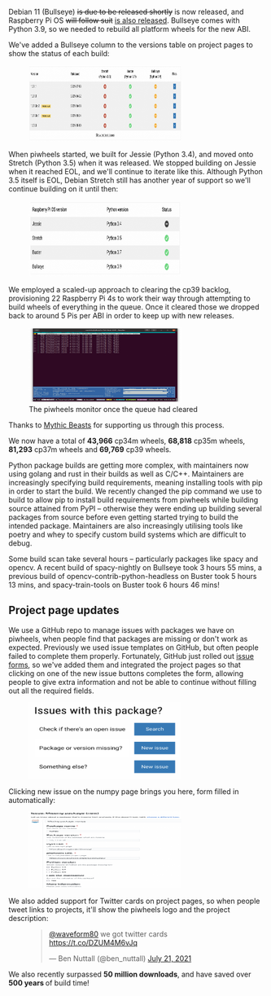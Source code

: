 
<p>Debian 11 (Bullseye) <s>is due to be released shortly</s> is now released, and Raspberry Pi OS <s>will follow suit</s> <a href="https://www.raspberrypi.com/news/raspberry-pi-os-debian-bullseye/">is also released</a>. Bullseye comes with Python 3.9, so we needed to rebuild all platform wheels for the new ABI.</p>
<p>We've added a Bullseye column to the versions table on project pages to show the status of each build:</p>
<div class="wp-block-image"><figure class="aligncenter size-large"><img sizes="auto, (max-width: 1024px) 100vw, 1024px" src="images/Screenshot-2021-07-22-at-00.19.50-1024x294.png"/></figure></div>
<p>When piwheels started, we built for Jessie (Python 3.4), and moved onto Stretch (Python 3.5) when it was released. We stopped building on Jessie when it reached EOL, and we'll continue to iterate like this. Although Python 3.5 itself is EOL, Debian Stretch still has another year of support so we'll continue building on it until then:</p>
<div class="wp-block-image"><figure class="aligncenter size-large"><img sizes="auto, (max-width: 1024px) 100vw, 1024px" src="images/Screenshot-2021-07-22-at-00.42.28-1024x293.png"/></figure></div>
<p>We employed a scaled-up approach to clearing the cp39 backlog, provisioning 22 Raspberry Pi 4s to work their way through attempting to build wheels of everything in the queue. Once it cleared those we dropped back to around 5 Pis per ABI in order to keep up with new releases.</p>
<div class="wp-block-image"><figure class="aligncenter size-large"><img sizes="auto, (max-width: 904px) 100vw, 904px" src="images/Screenshot-from-2021-08-01-11-13-03-904x1024.png"/><figcaption>The piwheels monitor once the queue had cleared</figcaption></figure></div>
<p>Thanks to <a href="https://www.mythic-beasts.com/">Mythic Beasts</a> for supporting us through this process.</p>
<p>We now have a total of <strong>43,966</strong> cp34m wheels, <strong>68,818</strong> cp35m wheels, <strong>81,293</strong> cp37m wheels and <strong>69,769</strong> cp39 wheels.</p>
<p>Python package builds are getting more complex, with maintainers now using golang and rust in their builds as well as C/C++. Maintainers are increasingly specifying build requirements, meaning installing tools with pip in order to start the build. We recently changed the pip command we use to build to allow pip to install build requirements from piwheels while building source attained from PyPI – otherwise they were ending up building several packages from source before even getting started trying to build the intended package. Maintainers are also increasingly utilising tools like poetry and whey to specify custom build systems which are difficult to debug.</p>
<p>Some build scan take several hours – particularly packages like spacy and opencv. A recent build of spacy-nightly on Bullseye took 3 hours 55 mins, a previous build of opencv-contrib-python-headless on Buster took 5 hours 13 mins, and spacy-train-tools on Buster took 6 hours 46 mins!</p>
<h2 class="wp-block-heading">Project page updates</h2>
<p>We use a GitHub repo to manage issues with packages we have on piwheels, when people find that packages are missing or don't work as expected. Previously we used issue templates on GitHub, but often people failed to complete them properly. Fortunately, GitHub just rolled out <a href="https://github.blog/changelog/2021-06-23-issues-forms-beta-for-public-repositories/">issue forms</a>, so we've added them and integrated the project pages so that clicking on one of the new issue buttons completes the form, allowing people to give extra information and not be able to continue without filling out all the required fields.</p>
<div class="wp-block-media-text alignwide is-stacked-on-mobile"><figure class="wp-block-media-text__media"><img sizes="auto, (max-width: 746px) 100vw, 746px" src="images/Screenshot-2021-07-22-at-00.52.51.png"/></figure><div class="wp-block-media-text__content">
<p class="has-large-font-size"></p>
</div></div>
<p>Clicking new issue on the numpy page brings you here, form filled in automatically:</p>
<div class="wp-block-image"><figure class="aligncenter size-large"><img sizes="auto, (max-width: 814px) 100vw, 814px" src="images/Screenshot-2021-07-22-at-00.53.44-814x1024.png"/></figure></div>
<p>We also added support for Twitter cards on project pages, so when people tweet links to projects, it'll show the piwheels logo and the project description:</p>
<figure class="wp-block-embed aligncenter is-type-rich is-provider-twitter wp-block-embed-twitter"><div class="wp-block-embed__wrapper">
<blockquote class="twitter-tweet" data-dnt="true" data-width="500"><p dir="ltr" lang="en"><a href="https://twitter.com/waveform80?ref_src=twsrc%5Etfw">@waveform80</a> we got twitter cards <a href="https://t.co/DZUM4M6vJq">https://t.co/DZUM4M6vJq</a></p>— Ben Nuttall (@ben_nuttall) <a href="https://twitter.com/ben_nuttall/status/1417972828863873024?ref_src=twsrc%5Etfw">July 21, 2021</a></blockquote><script async="" charset="utf-8" src="https://platform.twitter.com/widgets.js"></script>
</div></figure>
<p>We also recently surpassed <strong>50 million downloads</strong>, and have saved over <strong>500 years </strong>of build time!</p>
